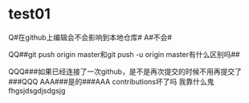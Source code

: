 # test01
Q#在github上编辑会不会影响到本地仓库#
A#不会#

QQ##git push origin master和git push -u origin master有什么区别吗##

QQQ###如果已经连接了一次github，是不是再次提交的时候不用再提交了###QQQ
AAA###是的###AAA
contributions坏了吗
我靠什么鬼
fhgsjdsgdjsdgsjg
